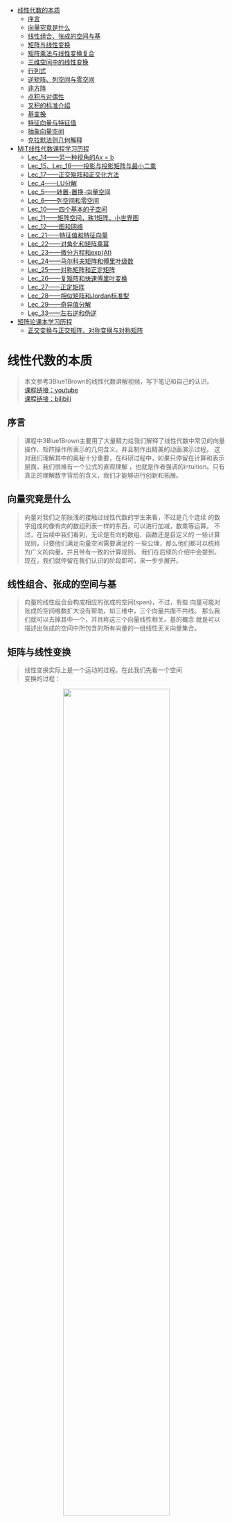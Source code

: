 ﻿<!-- TOC -->

- [线性代数的本质](#线性代数的本质)
    - [序言](#序言)
    - [向量究竟是什么](#向量究竟是什么)
    - [线性组合、张成的空间与基](#线性组合张成的空间与基)
    - [矩阵与线性变换](#矩阵与线性变换)
    - [矩阵乘法与线性变换复合](#矩阵乘法与线性变换复合)
    - [三维空间中的线性变换](#三维空间中的线性变换)
    - [行列式](#行列式)
    - [逆矩阵、列空间与零空间](#逆矩阵列空间与零空间)
    - [非方阵](#非方阵)
    - [点积与对偶性](#点积与对偶性)
    - [叉积的标准介绍](#叉积的标准介绍)
    - [基变换](#基变换)
    - [特征向量与特征值](#特征向量与特征值)
    - [抽象向量空间](#抽象向量空间)
    - [克拉默法则几何解释](#克拉默法则几何解释)
- [MIT线性代数课程学习历程](#mit线性代数课程学习历程)
    - [Lec_14——另一种视角的Ax = b](#lec_14另一种视角的ax--b)
    - [Lec_15、Lec_16——投影与投影矩阵与最小二乘](#lec_15lec_16投影与投影矩阵与最小二乘)
    - [Lec_17——正交矩阵和正交化方法](#lec_17正交矩阵和正交化方法)
    - [Lec_4——LU分解](#lec_4lu分解)
    - [Lec_5——转置-置换-向量空间](#lec_5转置-置换-向量空间)
    - [Lec_6——列空间和零空间](#lec_6列空间和零空间)
    - [Lec_10——四个基本的子空间](#lec_10四个基本的子空间)
    - [Lec_11——矩阵空间，秩1矩阵，小世界图](#lec_11矩阵空间秩1矩阵小世界图)
    - [Lec_12——图和网络](#lec_12图和网络)
    - [Lec_21——特征值和特征向量](#lec_21特征值和特征向量)
    - [Lec_22——对角化和矩阵乘幂](#lec_22对角化和矩阵乘幂)
    - [Lec_23——微分方程和exp(At)](#lec_23微分方程和expat)
    - [Lec_24——马尔科夫矩阵和傅里叶级数](#lec_24马尔科夫矩阵和傅里叶级数)
    - [Lec_25——对称矩阵和正定矩阵](#lec_25对称矩阵和正定矩阵)
    - [Lec_26——复矩阵和快速傅里叶变换](#lec_26复矩阵和快速傅里叶变换)
    - [Lec_27——正定矩阵](#lec_27正定矩阵)
    - [Lec_28——相似矩阵和Jordan标准型](#lec_28相似矩阵和jordan标准型)
    - [Lec_29——奇异值分解](#lec_29奇异值分解)
    - [Lec_33——左右逆和伪逆](#lec_33左右逆和伪逆)
- [矩阵论课本学习历程](#矩阵论课本学习历程)
    - [正交变换与正交矩阵、对称变换与对称矩阵](#正交变换与正交矩阵对称变换与对称矩阵)

<!-- /TOC -->
# 线性代数的本质
>本文参考3Blue1Brown的线性代数讲解视频，写下笔记和自己的认识。<br>
[课程链接：youtube](https://www.youtube.com/watch?v=fNk_zzaMoSs&list=PLZHQObOWTQDPD3MizzM2xVFitgF8hE_ab)<br>
[课程链接：bilibili](https://www.bilibili.com/video/BV1s4411S78P?from=search&seid=12604659975522241651)<br>
## 序言
>课程中3Blue1Brown主要用了大量精力给我们解释了线性代数中常见的向量操作、矩阵操作所表示的几何含义，并且制作出精美的动画演示过程。
这对我们理解其中的奥秘十分重要，在科研过程中，如果只停留在计算和表示层面，我们很难有一个公式的直观理解
，也就是作者强调的intuition。只有真正的理解数字背后的含义，我们才能够进行创新和拓展。
## 向量究竟是什么
>向量对我们之前肤浅的接触过线性代数的学生来看，不过是几个连续
的数字组成的像有向的数组列表一样的东西，可以进行加减，数乘等运算。
不过，在后续中我们看到，无论是有向的数组、函数还是自定义的
一些计算规则，只要他们满足向量空间需要满足的
一些公理，那么他们都可以统称为广义的向量。并且带有一致的计算规则。
我们在后续的介绍中会提到。<br>
现在，我们就停留在我们认识的阶段即可，来一步步展开。
## 线性组合、张成的空间与基
>向量的线性组合会构成相应的张成的空间(span)，不过，有些
向量可能对张成的空间维数扩大没有帮助，如三维中，三个向量共面不共线。
那么我们就可以去掉其中一个，并且称这三个向量线性相关。基的概念
就是可以描述出张成的空间中所包含的所有向量的一组线性无关向量集合。
## 矩阵与线性变换
>线性变换实际上是一个运动的过程。在此我们先看一个空间<br>
变换的过程：<br>
<div align=center><img src="picture/空间变换.gif"  width="70%" height="70%"><br>
<div align=left><br>

>线性变换就是空间变换的一个特例：<br>
<div align=center><img src="picture/线性变换.gif"  width="70%" height="70%"><br>
<div align=left><br>

>而在二维空间中我们需要记录的只是两个基向量的变换过程，其他向量
会随之变换：<br>
<div align=center><img src="picture/二维变换.gif"  width="70%" height="70%"><br>
<div align=left><br>

>变换后的线性组合不变：<br>
<div align=center><img src="picture/线性组合变换.png"  width="70%" height="70%"><br>
<div align=left><br>

>而变换矩阵可以表示我们对空间以及其中的向量具体是如何进行变换的：<br>
<div align=center><img src="picture/变换矩阵.png"  width="70%" height="70%"><br>
<div align=left><br>

>上图中矩阵中绿色的第一列，和红色的第二列分别对应二维向量横纵坐标
的变换方式，经过如图所示的运算，我们可以得到变换的后的向量
这也就是我们常见的矩阵乘法：<br>
<div align=center><img src="picture/矩阵乘法.png"  width="70%" height="70%"><br>
<div align=left><br>

>更加有趣的是，作者用一个动画来分别描述变换矩阵的两列对两个
基向量，以及整个空间的变换过程：<br>
<div align=center><img src="picture/变换矩阵作用.gif"  width="70%" height="70%"><br>
<div align=left><br>

>因此，当我们看到一个矩阵，就可以看成一个对空间的变换！

## 矩阵乘法与线性变换复合
>先进行空间旋转，再进行空间剪切，需要对一个向量进行两次矩阵向量乘
运算，但是我们可以将两个变换矩阵复合到一起变成一个过程：<br>
<div align=center><img src="picture/复合矩阵.png"  width="70%" height="70%"><br><br>
<div align=left><br>
<div align=center><img src="picture/复合变换.gif"  width="70%" height="70%"><br>
<div align=left><br>

>下面我简单说明一下基向量i的去向:<br>
<div align=center><img src="picture/基向量i的去向.png"  width="70%" height="70%"><br>
<div align=left><br>

>如图所示，基向量 i 首先经过M1作用，被拉伸/压缩到[e g]，之后
[e g]又经过M2作用，横纵坐标分别由[a c]和[b d]作用，最后
得到如图所示的向量。基向量 j 类似。<br>
而矩阵乘法交换作用于向量后得到的向量往往和交换前的结果不同，
由空间变化我们就可以得知，这样，我们对矩阵乘法没有交换律就有更深一层的理解了
。而结合律却是适用的，因为在空间中(AB)C和A(BC)对空间的变换
其实是等价的。

## 三维空间中的线性变换
>三维空间与二维其实是类似的，只不过三维中我们用一个3*3的
矩阵来表示这个变换过程：<br>
<div align=center><img src="picture/三维变换.png"  width="70%" height="70%"><br>
<div align=left><br>

>我们分别对 x,y,z 三个方向上的坐标进行如下变换，叠加在一起
便是最终的变换结果。同样的，三维矩阵也有和二维类似的矩阵复合过程。

## 行列式
>变换矩阵行列式的作用其实是来描述一个空间被拉伸/压缩的程度的！
它的数值就是拉伸/压缩的倍数！并且在线性变换中，空间中的每一部分
经过变换后，都有一个同样的变换倍数。
更重要的是，当一个变换矩阵的行列式为 0，那么说明这个空间
被“降维”了，我们以三维为例，当三维空间经过变换被压缩到
一条直线甚至一个点时，变换矩阵的行列式才可能为 0 ！如下图所示:<br>
<div align=center><img src="picture/行列式与降维.gif"  width="70%" height="70%"><br>
<div align=left><br>

>还有一点就是行列式的值若为负值，我们可以认为空间被进行了
“翻转”，本来基向量i在基向量j的右边，经过翻转，变到了左边，
犹如一张翻转了的纸一样，而行列式的绝对值意义不变。如下图所示：<br>
<div align=center><img src="picture/空间翻转.gif"  width="70%" height="70%"><br>
<div align=left><br>

>三维空间中的行列式意义其实也是一样的。而负值变换的过程就是
坐标轴从右手定则变为左手定则的过程。<br>
对于行列式的计算这里有一个二维的示意图。基向量 i 先被拉伸为
[a c] 之后基向量 j 又被拉伸到 [b d]，分别对应途中绿色和红色两个向量，而为了计算黄色部分面积
也就是行列式的值，我们可以由以下几何关系得出：<br>
<div align=center><img src="picture/二阶行列式的计算.png"  width="70%" height="70%"><br>
<div align=left><br>

>同样，我们也可以由几何关系得出以下规则：<br>
<div align=center><img src="picture/行列式规则.png"  width="50%" height="50%"><br>
<div align=left><br>

## 逆矩阵、列空间与零空间
>逆变换矩阵其实就是空间的逆变换过程：<br>
<div align=center><img src="picture/逆变换.gif"  width="70%" height="70%"><br>
<div align=left><br>

>只要我们在第一次变换过程中不会进行“降维”，也就是行列式不为 0，
我们就能找到对应的逆变换、逆矩阵，同时一个输入对应一个输出向量。但是，一旦我们进行了降维，我们就无法
从低维度还原回高维度的情况。<br>
矩阵秩的概念我们都不陌生，但是，它在几何中表示的是，一个变换矩阵
把高维空间进行变换后的维数：<br>
<div align=center><img src="picture/秩.gif"  width="70%" height="70%"><br>
<div align=left><br>

>如果我们对空间进行了降维变换，那么就会有一组向量被挤压成零向量。
如果一个平面被挤压成一维，那么就有一条线上的向量被挤压成零向量；
如果一个三维空间被挤压成二维，那么就有一条线上的向量被挤压成零向量；
如果一个三维空间被挤压成一维，那么就有一个平面上的向量被挤压成零向量：<br>
<div align=center><img src="picture/核.gif"  width="70%" height="70%"><br>
<div align=left><br>

>变换后落到零点的向量集合，被称为“零空间”或“核”(kernel)。也就是方程 Ax = 0 时，我们解出的x，就是经过A变换后得到的空间向量集合——核(kernel)

## 非方阵
>如果一个变换矩阵不是方阵，那么空间的变换又是如何进行的呢？
这里虽然作者没有做动画，但是有了之前的知识也能够理解(作者懒得做了)。<br>
<div align=center><img src="picture/3_2矩阵.png.png"  width="40%" height="40%"><br>
<div align=left><br>

>如这样一个 3 * 2 的矩阵，我们作用到一个 2 * 2 的二维平面空间中，带来的结果就是，
把二维平面扩展到过原点的三维平面了。原理还是基向量 i 被拉伸到绿色列的三维情况，基向量 j 被拉伸到红色列的三维情况。<br>
同样，我们把一个 2 * 3 的矩阵可以作用到一个 3 * 3 的空间中，那么，这也叫“降维”。
同样也有到一维的转换，我们可以用一个 1 * 2 的矩阵降维平面到数轴：<br>
<div align=center><img src="picture/降维1.png"  width="70%" height="70%"><br>
<div align=left><br>

## 点积与对偶性
>点积的顺序无关性，体现出了一定的对偶性(duality)。<br>
作者用一个平面斜向放置的数轴来解释这一现象。我们将二维空间中的点投影到如下图的斜向数轴上，u 为轴上的单位向量，这样的投影变换，将二维
中的向量投影到一维数轴上就是一个降维过程，并且它满足线性变换等距性
的要求，那么就存在一个 1 * 2 的变换矩阵来描述这一过程。根据如图所示的
对偶性(对称性)，u 投影到单位向量 j 上，和 j 投影到 u 上的长度是相等的
，纵坐标方向也一样，那么我们就得到的了变换矩阵的值：<br>
<div align=center><img src="picture/点积.png"  width="70%" height="70%"><br>
<div align=left><br>

>ux 就是对基向量 i 的变换，uy 就是对基向量 j 的变换。我们便找到了点积和矩阵变换之间
的关系：<br>
<div align=center><img src="picture/点积意义.png"  width="70%" height="70%"><br>
<div align=left><br>

>即点积就是一个降维的变换过程，将 [x y] 以左边的变换矩阵，变换到一维，映射到了一个数上

## 叉积的标准介绍
>二维中两个向量叉积的的大小就是两个向量围成的平行四边形面积，这有些
像行列式，因为两个二维向量构成的2*2行列式的结果就是对应的平行四边形面积，方向
遵循右手定则，叉积的结果其实是一个向量。而三维中，两个向量的叉积
计算方法如下，而我们也就死记硬背，但是作者也给出了形象的几何理解
，但是这里与我目前关系不大，因此我不进行细究，有兴趣可以参考以下链接：
[三维叉积几何解释](https://www.bilibili.com/video/BV1ys411472E?p=12)<br>
<div align=center><img src="picture/三维叉积.png"  width="70%" height="70%"><br>
<div align=left><br>

## 基变换
>当使用下图 **b1，b2** 作为基向量时，[-1 2] 表达的是黄色向量的值，但是如果我们要得到
该向量在基向量 **i，j** 下的坐标时，我们需要给 b1，b2 基向量下的坐标
左乘一个变换矩阵，而这个变换矩阵的两列，表达的就是 i 变为 b1，j 变换为
b2 的意思，也就是说，我们为了消除以 b1，b2作为基向量的误解，而进行空间变换
尝试用 i,j 的视角进行解读。这里好像是反的，但是事实确实如此。<br>
<div align=center><img src="picture/基变换.png"  width="70%" height="70%"><br>
<div align=left><br>
<div align=center><img src="picture/基变换似乎是反的.png"  width="70%" height="70%"><br>
<div align=left><br>

>反过来，如果我们知道在 i,j 基向量下的某向量坐标，如何知道在 b1,b2 中
的呢？结果就是——矩阵的逆：<br>
<div align=center><img src="picture/基变换的逆.png"  width="70%" height="70%"><br>
<div align=left><br>

>接下来就是相似矩阵的概念：如果我在 i,j 基下面做一个顺时针90°旋转的变换，那么
我在 b1,b2 中如何对空间做出同样的变换呢？答案就是——相似矩阵。<br>
**相似矩阵就是同一个线性变换在不同基下的形式！**<br>
<div align=center><img src="picture/相似变换.png"  width="70%" height="70%"><br>
<div align=left><br>

>等式左边最右面的矩阵是一个基向量的转换，也就是上一例中把 i,j 转换为 b1,b2 的矩阵，
按照文中的语言，也就是，从我们的视角转换到珍妮弗(她)的视角。
这样，我们再进行第二个**旋转矩阵**的变换，旋转过后，我们进行最左边的
逆矩阵转换，也就是从她的视角再转换为我们的视角。这样基变换逆矩阵、
旋转矩阵、基变换矩阵的乘积得到的结果，也就是在珍妮弗语言下将空间旋转90°
的变换矩阵。<br>
<div align=center><img src="picture/相似变换.gif"  width="70%" height="70%"><br>
<div align=left><br>

## 特征向量与特征值
>**特征向量就是经过空间变换后，空间中仍在原来的直线上的那些向量集合**，
只是进行了一定程度的拉伸/压缩，而**特征值就是拉伸/压缩程度倍数的度量**！<br>
<div align=center><img src="picture/特征向量.gif"  width="60%" height="60%"><br>
<div align=left><br>

>如上图所示的绿色和黄色向量就是特征向量，而红色向量因为偏离了原来的直线
，因此，他不是特征向量。<br>
<div align=center><img src="picture/特征值.png"  width="70%" height="70%"><br>
<div align=left><br>

>如上图所示，黄色线上的向量被拉伸了2倍，绿色线上的被拉伸了3倍，因此他们
对应的特征值分别就是 2 和 3。<br>
<div align=center><img src="picture/三维特征向量.gif"  width="60%" height="60%"><br>
<div align=left><br>

>还有就是三维的情况，如上图所示，当我们找到三维空间上的特征向量，
我们也就发现了三维空间变换过程中的**旋转轴**，特别的，当对应的特征值为 1
时，这个方向上不进行拉伸/压缩。<br>
接下来就是计算上面的技巧：<br>
<div align=center><img src="picture/特征值计算.png"  width="40%" height="40%"><br>
<div align=left><br>

>我们发现这个计算公式其实表达的就是对于一个特征向量 v 经过变换矩阵 A 变换后，
只是放缩了一个λ倍而已。而在计算中，我们常用以下的技巧：<br>
<div align=center><img src="picture/特征值计算步骤.png"  width="40%" height="40%"><br>
<div align=left><br>

>经过移项后，我们另最后一个行列式为 0，为什么呢？因为在倒数第二步，
我们把 A-λI 看成一个空间变换矩阵，也就是向量 v 经过空间变换后为 0
向量，由前面的内容我们知道了，这里其实就是降维的过程！只有 A-λI 矩阵
将原来的空间进行降维，空间中才会出现被压缩为 0 向量的向量。而降维
的矩阵需要满足的条件就是行列式为 0 ，也就是将原始空间压缩为 0 倍(可以回忆二维情况
，将二维空间面积压缩为 0；或者三维情况，将三维体积压缩为平面甚至直线，体积为 0)
<br>但是有些变换是不存在特征向量、特征值的，比如二维旋转变换矩阵 A ，因为
经过旋转后没有一个平面上的向量，在原来的直线上。这时你算 Ax = λx 时会发现，
解出来λ是一个虚数。
<br>还有一个如下图的特殊情况，特征值为2，平面中所有向量都是特征向量，
这时你代入λ，求 (A-λI)x = 0 ，会发现得到 0x = 0 ，所有x都符合要求：<br>
<div align=center><img src="picture/特征向量特殊情况.gif"  width="60%" height="60%"><br>
<div align=left><br>

>这里最后一个知识点就是“特征基”：当**基向量都是特征向量**会发生什么？
<br>我们都知道对角阵在计算高次幂时非常方便，如下图所示：<br>
<div align=center><img src="picture/对角阵计算便利.gif"  width="60%" height="60%"><br>
<div align=left><br>

>非对角阵在计算高次幂时就是一场噩梦！因此，我们有了一个想法，**当空间变换后所存在的基向量足够张成整个空间时，我们就可以用特征向量作为基**！比如，二维情况，
变换后的空间，存在两个线性无关的基向量的情况。按照上一章的变换技巧，
我们以基向量作为特征向量，也就是进行基变换后在进行空间变换：<br>
<div align=center><img src="picture/特征基意义.gif"  width="60%" height="60%"><br>
<div align=left><br>

>如上图所示，这个新的变换必然是对角阵，因为它的基向量只进行了缩放。那此时
，我们要计算非对角阵高次幂，我们只需要进行“相似对角化”，转换为对角矩阵后，
进行高次幂计算，之后再转换回原来的基。<br>
<div align=center><img src="picture/非对角阵高次幂.png"  width="80%" height="80%"><br>
<div align=left><br>

>但并不是所有的变换都适用，前提是：**当空间变换后所存在的基向量足够张成整个空间时才行**。

## 抽象向量空间
>首先强调一点：**行列式和特征向量和所选基向量无关。行列式是空间放缩倍数，特征向量是经过变换
仍然留在原来直线上的向量**。<br>
<div align=center><img src="picture/行列式特征向量不变性.gif"  width="60%" height="60%"><br>
<div align=left><br>

>接下来进入主题，回到第一章的问题，什么是向量？现在我们进行解释，首先是**函数为什么是向量**？
“线性”定义：<br>
<div align=center><img src="picture/线性定义.png"  width="80%" height="80%"><br>
<div align=left><br>

>我们可以看到，多项式函数求导就是线性运算：<br>
<div align=center><img src="picture/函数求导线性.png"  width="50%" height="50%"><br>
<div align=left><br>
<div align=center><img src="picture/函数求导线性2.png"  width="40%" height="40%"><br>
<div align=left><br>

>既然是线性运算(线性变换)，那么求导过程就对应一个矩阵。现在，我们尝试用矩阵来描述求导：<br>
<div align=center><img src="picture/函数矩阵描述.png"  width="70%" height="70%"><br>
<div align=left><br>

>上图是一个函数的矩阵描述，右侧是对应的基向量(基函数)，求导过程如下:<br>
<div align=center><img src="picture/函数求导.png"  width="70%" height="70%"><br>
<div align=left><br>

>最左侧的是多项式求导矩阵，之后作用于一个多项式后，得到的列向量就是求导后的多项式系数向量。
这样我们就把求导和向量运算结合到了一起，实际上线性代数中的概念在函数中都有与之对应的部分：<br>
<div align=center><img src="picture/线性代数与函数.png"  width="60%" height="60%"><br>
<div align=left><br>
<div align=center><img src="picture/向量空间.png"  width="60%" height="60%"><br>
<div align=left><br>
<div align=center><img src="picture/向量空间公理.png"  width="60%" height="60%"><br>
<div align=left><br>

>而围绕向量空间的关键点就是：加法和数乘！满足 **8个公理**，他就能代表任何事物！普适的代价是抽象！8 个公理在矩阵论第一章中就为我们展示了。

## 克拉默法则几何解释
>正交变换概念：<br>
<div align=center><img src="picture/正交变换.gif" width="60%" height="60%"><br>
<div align=left><br>

>在正交矩阵中，满足以下规则：<br>
<div align=center><img src="picture/正交矩阵规则.png" width="90%" height="90%"><br>
<div align=left><br>

>下面介绍克拉默法则：
<div align=center><img src="picture/y面积.png"  width="40%" height="40%"><br>
<div align=left><br>

>如上图所示，这样我们把向量 [x y] 中的 y 值和面积联系了起来(平行四边形面积 = 底乘高)，之后经过下图 A 矩阵进行空间变换，y 的面积也发生了变化，变换后的面积为 det(A)·y ，变换后的 [x y] 向量变为 [4 2] 这是我们已知的<br>
<div align=center><img src="picture/y变化.png"  width="60%" height="60%"><br>
<div align=left><br>

>根据以上的关系，我们可以计算 y ：<br>
<div align=center><img src="picture/计算y.png"  width="60%" height="60%"><br>
<div align=left><br>

>需要说明的只有分子上的 Area 的值计算方法，也就是变换后黄色部分面积，
我们可以由变换后的绿色向量和变换后的[x y]粉色向量构成的矩阵的
行列式得到黄色部分面积。而粉色向量变换后就是[4 2]，绿色向量变换后就是[2 0] !
这里用到了之前的一些知识。按照这种方法，我们也可以得到 x 的计算方法。也可以拓展到高维。
不过克拉默法则并不是解方程组的最好方法，高斯消元法应用往往更多，但这里提供了一个很好的几何解释。<br>

>现在，所有的内容已经解释完毕。最后Shout out to 3Blue1Brown！

# MIT线性代数课程学习历程
>在下面的部分我将记录一些关于 MIT 线性代数课程学习过程中的内容。这里并不是涵盖了所有的知识点，只是在听课或者学习中觉得重要的知识点。并且文中很多情况并不呈现详尽的代数证明，只是为了让大多只有本科线性代数基础的同学更好的理解矩阵论课本的内容。若有错误，请帮忙指出。<br>
以下内容来自于Strang教授MIT的线性代数课程<br>
[(课程链接YouTube)](https://www.youtube.com/watch?v=YeznlKTrpmU&list=PL6839449936471E0C&index=1)<br>
[(课程链接bilibili)](https://www.bilibili.com/video/BV1zx411g7gq?p=1)

## Lec_14——另一种视角的Ax = b
>我发现教授对 Ax = b 这个等式的特别的解释：这个方程要有解的前提是**向量 b 要落在矩阵 A 的列空间中**，当我们把A写成[c1 c2 ... cn] (c代表列向量column) ，x写成[x1 x2 ... xn]T，答案就显而易见了，Ax = c1x1 + c2x2 + ... + cnxn = b，也就是向量 b 是 A 列向量的线性组合，也就是 b 需要落在矩阵 A 的列空间中。

## Lec_15、Lec_16——投影与投影矩阵与最小二乘
>我想先说一下关于向量投影的操作(如下图所示)，b 向量投影到 a 向量上。p 是**投影向量(projection)**，是 a 向量的 x 倍。e 向量我们称之为**误差向量(error)**，是 b 向量垂直于 a 向量的分量，我们可以由 b - p 得到。根据图中的向量关系，我们可以得到一组等式，aT(b-xa) = 0 而化简后我们可以求出 x 的表达，同时投影向量 p 也可以得到：<br>
<div align=center><img src="picture/投影.png"  width="40%" height="40%"><br>
<div align=left>
<br>

>当我们上升到**矩阵层面**可以得到(如下图所示)，我们把 a·aT / aT·a 看作投影矩阵 P ，当一切向量 b 经过 P 的作用后都会落到 a 向量所在的直线上，并且投影 p 大小就是 |P·b|：<br>
<div align=center><img src="picture/投影矩阵.png"  width="40%" height="40%"><br>
<div align=left>
<br>

>好的，现在让我们研究一下投影矩阵 P 秩的特点：矩阵 P 的分母 aT·a是一个数，分子 a·aT 是一个矩阵，而我们知道 A = B·C，则 r(A) <= min( r(B)，r(C) )，因此**投影矩阵秩为 1**。然后我们还可以看出**投影矩阵 P 是对称矩阵，且 P^2 = P**。现在，总结一下，有三个公式我们需要记住：**投影向量 p 的计算公式，投影矩阵 P 的计算公式，投影倍数 x 的计算公式。**

>现实中，Ax = b 往往会遇到无解的情况，那么此时，我们就需要对 b 做一个投影，让他投影到一个“最好”的平面上，记投影后的向量为 p，而此时，我们只需要解 Ax = p ，就能得到一个最优解的情况。而投影的 p 需要落在矩阵 A 的列空间中，这样就保证了有解。

>这其实就是投影问题的高维情况，为了可视化便于理解，教授在课上用三维的情况进行了图示(如下图所示)，我们面对 Ax = b，b不在 A 的列空间(图示平面内)，我们要进行一个投影，投影得到 p，进而转化为 A·x-hat = p 的可解问题上，也就是说此时“最好”的平面就是 A 矩阵的列空间张成的平面：<br>
<div align=center><img src="picture/高维投影问题.png"  width="60%" height="60%"><br>
<div align=left>

>为了找到投影 p ，我们从误差向量 e 着手，当 e 垂直于 A 列空间平面时，p 就得到了。也就是我们要关注的就是下图中的 **key**(perpendicular "垂直")。而 e 不仅垂直于投影向量 p，还垂直于平面上所有向量，我们假设 a1，a2 是平面的基，那么可以得到下面方程组：<br>
<div align=center><img src="picture/投影方程.png"  width="60%" height="60%"><br>
<div align=left><br>

>我们把方程组写成矩阵形式(如下图所示)，我们惊讶的发现，这个形式和课堂开始时第一个图那个平面的例子是一样的，只不过从向量 a 变成了矩阵 A，也就是由低维转向了高维：<br>
<div align=center><img src="picture/投影矩阵形式.png"  width="40%" height="40%"><br>
<div align=left>
<br>

>下面我们来解这个方程(如下图所示)，误差向量 e = b - A·x-hat 在 AT 的零空间中，根据四个基本子空间关系图(我们之后会介绍到) e 就垂直于 A 的列空间(这句话现在不理解我们可以之后回过头再来看)。下面就是展开括号的机械化操作，然后可以解出 x-hat（大前提是：**AT·A 这个矩阵是可逆的当且仅当A的列向量线性无关，r(AT·A)=r(A)**）：<br>
<div align=center><img src="picture/解投影方程.png"  width="40%" height="40%"><br>
<div align=left>
<br>

>结果如下，上面提到过的投影三个重要公式跃然纸上(ID那个是之前提到的低维结果)。特别的，当A为一个可逆方阵，那么此时 Ax = b 有解，我们得到投影矩阵 P 其实是一个单位矩阵 I，此时的意思就是，把一个n维的空间，投影到一个n维的空间，对应的投影矩阵 P 就是单位矩阵。否则，我们不能把 P = A·(AT·A)^-1·A 中间的括号打开：<br>
<div align=center><img src="picture/投影三公式结果.png"  width="40%" height="40%"><br>
<div align=left>
<br>

>并且很容易验证的是投影矩阵 P 的规则：**投影矩阵 P 是对称矩阵，且 P^2 = P**。

>下面就到了应用层面：教授讲了一个例子就是**最小二乘估计拟合直线**，当我有很多点，但是未知的拟合直线只有两个未知数 y = ax+b 时，我们会得到一个方程组 Ax = b，此时 A 矩阵(m * n矩阵, m > n)是一个矩形，且方程组无解，如下图所示情况：<br>
<div align=center><img src="picture/最小二乘图示.png"  width="80%" height="80%"><br>
<div align=left>
<br>

>此时，我们就要运用问题转化，从 A·x = b 到 A·x-hat = p。神奇的是，**通过之前的推导，我们只需要给方程两边同时乘以 A 的转置得到 AT·A·x-hat = AT·b ，我们知道此方程一定是有解的**。而解就是上面的上面的图：投影三个重要公式结果图。

>投影矩阵 P 的几何含义到底是什么呢? 答案是：我们可以将P作用到一个向量b上，使得 b 投影到 A 的列空间中得到一个投影向量 p。
最后再强调一遍大前提是：**AT·A 这个矩阵是可逆的当且仅当A的列向量线性无关**，这时，最小二乘法才会成立。

## Lec_17——正交矩阵和正交化方法
>正交矩阵即 QT·Q = I ，即Q的列向量互相都是正交的，并且列向量都是单位化的(长度为1)。正交矩阵也都是对称矩阵。当正交矩阵为方阵时，正交矩阵是可逆的：QT = Q^-1。在应用中，我们得到正交矩阵的意义是很重大的，比如，在上一节我们提到的标准方程：AT·A·x-hat = AT·b，当A为正交矩阵时，方程就变为： x-hat = AT·b <br>
之后教授又讲了施密特正交化方法的内容，施密特正交化其实就是已知一组基向量，将其转化为单位正交的基向量的过程，不过我们需要理解的是，这个正交化过程，就是依次选取每一个基向量，减去上一节我们得到的投影向量分量，而那个误差向量e，才是我们需要的，因为那个误差向量e是垂直于已知基向量的：<br>
<div align=center><img src="picture/施密特正交化.png"><br>
<div align=left><br>

>投影的原理之前讲过，如下图所示：<br>
<div align=center><img src="picture/投影.png"  width="40%" height="40%"><br>
<div align=left>
<br>

>而这个正交化过程的步骤我们在课本上已经练习了多次了。但是，搞线性代数的人并不会去列举以上的公式步骤，他们会进一步将两组基向量写成矩阵形式，比如，以原来未单位化、且未正交的基向量作为列向量构成矩阵 A，之后又以单位化、正交化的基向量作为列向量构成正交矩阵 Q，而这两个矩阵之间的关系我们可以由一个矩阵 R 来沟通起来，即 A = Q·R ，而 R 是一个上三角矩阵(这部分教授没有明确讲清楚，需要之后自己探究)。

## Lec_4——LU分解
>对于一个各阶顺序主子式都不等于 0 的方阵 A ，我们都可以分解成 A = L·U，的形式，其中L是下三角矩阵，而U是上三角矩阵。我们都知道左乘初等矩阵相当于行变换，对于任意一个矩阵，我们不断进行高斯消元行变换，只要对角线上主元都不为 0 ，便可以化为上三角矩阵，得到：E1·E2·...·EN·A = U 的形式，因为初等矩阵都是非奇异的，因此，我们可以等式两边左乘各个初等矩阵 Ei 的逆化为 A = L·U 。这里 Ei 都是下三角矩阵，因此 Ei 的逆也是下三角矩阵，下三角矩阵的乘积依然是一个下三角矩阵，也就是公式中的 L。换句话说，我们更愿意研究初等矩阵逆的乘积，而不是初等矩阵的乘积，这就是我们进行LU分解的目的。

## Lec_5——转置-置换-向量空间
>在上一节我们可以看到一个矩阵可以被分解成 L·U 的形式，但是有一个问题，就是当对角线上的主元为 0 时我们就不能继续化简了，那么此时我们就需要置换两行，此时我们只需要给需要置换的矩阵左乘置换矩阵即可。置换矩阵 P 有以下特点：<br>
<div align=center><img src="picture/置换矩阵.png"  width="60%" height="60%"><br>
<div align=left><br>

>关于向量空间的子空间教授强调的一点就是：过原点。比如三维空间的子空间可以是过原点的一个面，或是三维空间本身，或是原点。因为子空间必须满足对加法和数乘的封闭性，因此它一定是包含原点的。十维空间的五个线性无关的向量组成的子空间，同样也是过原点的。最后教授说了关于矩阵列空间的含义，这在之前我也解释过，就不再赘述了。

## Lec_6——列空间和零空间
>因为这部分内容之前笔记中也提到过，所以不再赘述。我想补充的只有教授在这节课最后提到的 Ax = b，这个方程的解空间其实是一个点/平面/直线/更高维的空间，但是，它的解空间不能被称之为 Rn 的子空间，因为它一定不过原点。它是一个不过原点的空间。也很轻易的可以证明它不满足加法和数乘的封闭性。

## Lec_10——四个基本的子空间
>以 m*n 的矩阵 A 来看，四个基本的子空间分别是：A的列空间，A列空间的零空间，A行空间，A行空间的零空间(左零空间)。我们通常说的零空间指的是列空间对应的零空间。<br>
假设 A 的秩为 r ，我们可以看到 A 的列空间的维数是 r ，A 的列空间的零空间的维数是 n - r ，A的行空间的秩为 r ，A 的行空间的零空间的维数是 m - r。<br><div align=center><img src="picture/四个基本子空间.jpg"  width="60%" height="60%"><br>
<div align=left><br>

>并且教授给我们讲了关于高斯-约旦消元法的原理。 高斯-约旦消元法：我们将一个矩阵 A 和单位矩阵 I 进行组合，得到一个复合矩阵：[A I]，进行行变换后可化成：[R E] (当A为方阵时可化成[I A^-1] , R表示行最简型)。我们都知道这个方法，可是为什么可以得到 A^-1，或者更普遍的来说，得到E，其实这个 E 记录下了你之前对 A 进行的行变换的每一步，当我们进行了一系列行变换后 A 变成了 I，变换过程保存在 E 中，因此，我们只需要给 A 左乘 E 就能得到单位矩阵 I , 若 A 不是方阵，给 A 左乘 E 就能得到 R。所以有： E·A = R。<br>

>教授解释的另一个问题就是我们如何得到这四个基本子空间的基？首先，关于 A 行向量的基，我们可以对 A 进行行变换，化为行最简型 R ，因为行变换不破坏行空间，因此得到的 R 中的非零行，就是行空间的基。行空间对应的零空间的基，我们可以从上一段我们得到的 E 中获得，如果零空间的秩为 1 ，那么就取倒数第一行就是零空间的基(这里没太懂)，其实不嫌麻烦的话，我们可以解 ATx = 0 的解空间就是行空间对应的零空间，因为我们在研究方程组时都关注的是列向量，因此这里需要转置一下。关于列空间和与之对应的零空间研究方法也就是一个转置关系，在此不再赘述。

## Lec_11——矩阵空间，秩1矩阵，小世界图
>这里，第一个提出的问题是什么是矩阵空间？矩阵空间其实就是一种向量空间，只要它满足向量空间八个公理即可。而我们不禁要问，矩阵空间的维数是多少？于是教授给了我们几个特殊的矩阵空间作为代表，帮助我们理解。首先，3*3 对称矩阵，对称矩阵的维数我们定为 6，因为只要有对角元素和对角上面/下面的元素，我们就能得到整个矩阵的样子，而很明显对称矩阵对加法和数乘封闭。第二，3 * 3 上三角矩阵，它的维数也是 6，理由和上面类似。上三角矩阵 ∩ 对称矩阵 = 对角矩阵(分别属于那两类)，而对角矩阵维数为 3。<br>

>而我们不去研究他们二者的并，因为他们二者的并并不是一个向量空间，我们转过头来更愿意研究他们的“和”。也就是说，上三角矩阵 + 对称矩阵 = 全体矩阵(这一点我们可以进行验证)。其中，和的意义就是取一个上三角矩阵，去一个对称矩阵，将二者相加。其实这有点不太好理解，我更愿意去把它类比成在三维空间中两个方向不同的平面，我们研究两个平面的并其实没有多大意义，而两个平面的和其实就是整个三维空间。<br>
并且，重要的是，这里存在一个维数的关系，U 代表上三角矩阵，S 代表对称矩阵，即 dim(U) + dim(S) = dim(U + S) + dim(U ∩ S) (6 + 6 =9 + 3)<br>

>之后教授穿插了一个关于向量空间的例子，我之前也提到过，就是关于微分：<br>
<div align=center><img src="picture/微分向量空间.png"  width="80%" height="80%"><br>
<div align=left><br>

>如图所示的微分方程的解是两个解的线性组合，我们当然可以把这两个解当作基，并且认为微分方程的解空间(向量空间)的维数为2。<br>
下面一个知识点，秩1矩阵一定可以分解为一个列向量与一个行向量的乘积(线性代数考研题里面见过)。<br>
最后又提到关于用矩阵来表示图的概念，这是下节课的重点(克林顿和莱文斯基的例子哈哈哈)。

## Lec_12——图和网络
>本节课中，教授用一个矩阵表示一个电流流向图，图中四个节点、五条边，节点表示电阻/电源之类的器件，有向边表示电流，一条边的起点表示电流流出，出口表示电流流入另一个节点，之后我们把该矩阵表示为 A ,将 A 转置，我们得到一个 4 * 5 的矩阵，我们构造一个方程：ATy = 0 ，y 是一个五维向量，每一个分量表示了每条边上的电流方向和大小，因为需要一个平衡：电流流入等于流出，因此，等式右边为 0 ，转置矩阵一共四行，每一行代表一个节点的平衡情况。因此，只要解出这个方程，即 AT 的零空间，就能知道这个图中电流要达到平衡，电流的关系应该是怎样的。<br>
<div align=center><img src="picture/基尔霍夫电流定律.png" ><br>
<div align=left><br>

>并且需要补充的是，如果电路图中某几条边会构成回路，那么在矩阵中，这几条边一定是线性相关的！magic！而无回路的图我们称之为——树！<br>
最后教授又神奇的证明了欧拉公式，上面提到了，矩阵中线性相关的边是回路，那么我们可以推导出：图中的回路个数 = 矩阵的零空间维数 = 矩阵自由向量个数 = m - r (若 A 为 m * n 矩阵，AT 则为 n * m，零空间维数自然是 m - r )！而等式右边的 m 代表边的个数，秩 r 是节点数 - 1(这里不太理解)，见下面等式。<br>
<div align=center><img src="picture/欧拉公式.png"  width="80%" height="80%"><br>
<div align=left><br>

>也就是任意一个图中的回路、边、节点数有以上的关系，这就是欧拉公式。<br>
最后教授又把前面的全部串起来了，得到了一个应用数学里的平衡方程，但是我还是才疏学浅没有理解，不得不说这课程level真的高！Inspiring courses！

## Lec_21——特征值和特征向量
>这节课之前很多内容和理解方式我也涉及过，就不再赘述。<br>
我们在这里记几个概念：对于一个矩阵 A ，它的迹trace = 对角线元素之和 = 各特征值之和。<br>
对于一个矩阵 A ，它的特征值之积 = A 对应的行列式值<br>
对于有的矩阵，它存在重复的特征值，如 n 次，而如果这个特征值不对应 n 个线性无关的特征向量，就说 A 是退化矩阵。<br>
对于上三角/对角阵，根据前面的性质，对角线元素就是他们的特征值。

## Lec_22——对角化和矩阵乘幂
>教授在这里讲了关于方阵对角化的条件：**n 阶方阵可对角化的条件为有 n 个线性无关的特征向量**。我们根据如下图所示进行解释：<br>
<div align=center><img src="picture/对角化条件.png" ><br>
<div align=left><br>

>矩阵 S 是特征向量组成的矩阵，即列向量 x1,x2..xn 都是特征向量，A·S 按如图所示推导，最后由把 λ 以对角阵 Λ 的形式提出来，此时若 S 非奇异就可以移到等式左边：S^-1·A·S = Λ 。而 S 非奇异的条件就是列向量线性无关。那么，我们也可以把公式写成：A = S·Λ·S^-1，这又是 A 的一种分解方法。现在我们已经接触到三种矩阵分解方法：LU 分解，施密特正交化方法中的 QR 分解，和现在这种。**对角化对矩阵乘幂是很有帮助的**。<br>

>最后教授举了一个斐波那契数列求具体值的方法，就是根据已知条件构建一个初始向量 x = [0 1]，然后根据迭代公式，得到一个矩阵 A ，表示变化过程，最后我们只需要求 A 的特征值和特征向量，特征值表示数列是增大还是减小，以及变化的幅度，收敛还是发散，知道特征向量我们就可以对角化，然后再算数列第 100 项，或者更高项就很容易了。<br>

## Lec_23——微分方程和exp(At)
>首先第一个问题是解微分方程，不过有一点不同的是，在之前我们学高等数学时，微分方程只涉及了一个方程情况(我不知道这叫什么，请容许我暂时这样说)，而现在的方程的解是一个矩阵形式 du/dt = Au：<br>
<div align=center><img src="picture/微分方程.png" width="60%" height="60%"><br>
<div align=left><br>

>矩阵 A 就是描述右侧系数的，而解这个方程的方法的核心思想就是矩阵 A 的特征值和特征向量，解的形式如下图所示：<br>
<div align=center><img src="picture/微分方程解的形式.png" ><br>
<div align=left><br>

>λ1，λ2 就是特征值，x1，x2 就是二者对应的特征向量。这个解的形式就很像我们上节课提到的斐波那契数列差分方程解的形式(列在的约等号的右边)。根据这个微分方程解的形式我们可以看出，当 λ 为 0 时，我们在最终结果中会得到一个“稳态”，也就是不随时间变化的状态，而 λ > 0 的是发散的部分，随时间推移越来越大，而 λ < 0 的是“收敛”的，随时间推移越来越小趋于 0 。最后根据初始条件，我们可以得到常数 C1,C2。最终的解：<br>
<div align=center><img src="picture/微分方程解.png" ><br>
<div align=left><br>

>之后教授又讲了这个微分方程的解 u(t) 其实可以表示为矩阵指数的形式，如下图所示：<br>
<div align=center><img src="picture/矩阵指数.png" ><br>
<div align=left><br>

>为什么可以把以 At 为指数的转换为以 Λt 为指数的表示呢？我们可以用泰勒展开式来理解，泰勒展开在此种情况下仍然适用：<br>
<div align=center><img src="picture/exp(At).png" ><br>
<div align=left><br>

>最后如何理解以 Λt 为指数的形式呢，我们给出如下定义：<br>
<div align=center><img src="picture/对角阵指数.png" width="40%" height="40%"><br>
<div align=left><br>

>我们也可以把之前见到的单个二阶方程的微分方程表达成矩阵形式进行求解：<br>
<div align=center><img src="picture/单个微分方程.png" width="60%" height="60%"><br>
<div align=left><br>

>第一行 -b * y' - k * y = y''实际是原方程，而第二行 y' = y'是一个补充方程。根据这种思路，我们求单个五阶微分方程就可以构造四个补充方程来化为矩阵方式求解。

## Lec_24——马尔科夫矩阵和傅里叶级数
>马尔科夫矩阵就是每一个列向量，各分量加起来是 1，且各分量都大于等于 0 的矩阵。它的特点是：一定存在一个 λ = 1 的特征值，其他特征值 |λ| < 1。至于其证明过程也不是很难，在这里不再赘述。
<br>之后教授用一个人口迁移的例子，解释了马尔科夫矩阵的应用。我们先来回忆一下之前Lec_22中提到的斐波那契数列求解过程，斐波那契数列的特点就是不断进行迭代，我们假设加州人口和麻省人口是以每年一个固定比例进行互相迁移的，加州每年90%的人口留在本地，10%的人口去了麻省，而麻省每年20%的人留在本地，80%的人去了加州，我们可以得到如下马尔科夫矩阵：<br>
<div align=center><img src="picture/人口迁移.png" width="60%" height="60%"><br>
<div align=left><br>

>而问题就是我们要知道100年后这里的人口分布情况，可以假设开始人口为[0 1000]，即加州没人，麻省1000人。而这种差分方程的解的形式我们也知道：<br>
<div align=center><img src="picture/差分通解.png" width="80%" height="80%"><br>
<div align=left><br>

>而这个 2 * 2 的矩阵的特征值有两个，一个是 1 ，一个小于 1 ，当代入 uk 中后，其中一个必定随着 k (年份)的增大而逐渐趋于 0，而 λ = 1 的项却不会，因此我们把它称之为“稳态”，这是解决问题的关键，同样也是我们研究马尔科夫矩阵的原因。之后的步骤就是求解马尔科夫矩阵的特征值，特征向量之后初始值带入求解 c1,c2 即可。 <br>
关于傅里叶级数：法国数学家傅里叶发现，任何周期函数都可以用正弦函数和余弦函数构成的无穷级数来表示（选择正弦函数与余弦函数作为基函数是因为它们是正交的）：<br>
<div align=center><img src="picture/傅里叶级数.png" width="80%" height="80%"><br>
<div align=left><br>

>而问题的关键在于我们要得到等式的系数，而特别的，傅里叶级数的基：1，cos x，sin x，cos 2x，sin 2x，...都是两两“正交”的，在向量中正交表示内积为 0 ，而在函数中正交表示两函数相乘在周期内积分为 0 ，这样，我们只需要给等式两边依次乘每一个基，然后在周期内记分，就能得到每个系数 an，因为除了基的那一项，其他的积分下来都是 0 。如下图求 a1 的过程：<br>
<div align=center><img src="picture/傅里叶系数.png" width="40%" height="40%"><br>
<div align=left><br>

## Lec_25——对称矩阵和正定矩阵
>**对称矩阵两大特点：特征值都是实数(并不是所有实矩阵特征值都是实数，如旋转矩阵)；特征向量相互垂直(正交)**。<br>
一个非奇异矩阵可以写成 A = S·Λ·S^-1 的形式，而对于非奇异的且对称的矩阵，因为它的特征向量是相互垂直(正交)的，那么我们可以找到一组单位化的正交特征向量，而我们前提是这个矩阵是非奇异的(满秩)，那么这一组单位化的正交特征向量就可以作为一组标准正交基。而标准正交的基组成的正交矩阵的特点就是：Q·QT = I 即 QT = Q^-1，因此我们可以把 A = S·Λ·S^-1 写成 A = Q·Λ·Q^-1，进而写成 A = Q·Λ·QT。**其实实对称一定可以正交相似于对角阵，而这个证明较为复杂，之后看书来理解。**
<br>以上的推导值得我们反复推敲，而现实中大多数情况， A 都会是一个非奇异的，因此研究非奇异对称矩阵的特点很有必要。最后一个分解对称矩阵的等式在数学中就叫做——谱定理(spectral theorem)。<br>
至于特征值是实数的证明比较繁琐，我在这里不想说什么。<br>
对于非奇异对称矩阵的分解，我们还可以进一步展开：<br>
<div align=center><img src="picture/对称矩阵分解.png" width="80%" height="80%"><br>
<div align=left><br>

>即分解成多个正交特征向量乘积组成的矩阵线性组和相加的形式，注意 qn·qnT 是矩阵，qnT·qn 是数。而qn·qnT 其实是一个投影矩阵，因为它是对称的，并且 qn·qnT·qn·qnT = qn·qnT ，并且当 qn 是标准正交时，qnT·qn = 1，因此我们可以不要分母 aT·a 的形式。以防我们忘记，这里再回顾一下投影 p 的形式，如下图所示：<br>
<div align=center><img src="picture/投影.png"  width="40%" height="40%"><br>
<div align=left>
<br>

>对称矩阵还有一个特点就是，主元(高斯消去法化为行阶梯型后对角线上的元素)的正负个数，等于特征值的正负个数。主元的乘积就是特征值的乘积。(这里不太明白，之后探究一下)

>下面来说说正定矩阵，正定矩阵的特点：特征值都为正，主元都为正的对称矩阵。这是微分方程中很喜欢的矩阵，因为微分方程中出现负特征值，那么相关项就会逐渐变小到 0。并且，当我们依次检查一个方阵的主子行列式，若都为正，那么就是一个正定矩阵。

## Lec_26——复矩阵和快速傅里叶变换
>介绍复矩阵前我们先说一些复向量的特点，原来我们求一个向量的模，我们会用 xT·x，但是对于复向量我们还得取前面一个向量的共轭，我们把一个复向量转置求共轭的操作叫Hermitian(算符：H)：<br>
<div align=center><img src="picture/Hermitian.png"  width="90%" height="90%"><br>
<div align=left>

>同样我们求两向量内积也是对第一个向量进行Hermitian操作：<br>
<div align=center><img src="picture/复向量内积.png"  width="60%" height="60%"><br>
<div align=left>

>对于复对称矩阵，定义也不是原来的 AT = T 了，而是 A^H = A ：<br>
<div align=center><img src="picture/复对称矩阵.png"  width="60%" height="60%"><br>
<div align=left>

>而关于正交的概念也做了相应的变化，之前正交矩阵概念 QT·Q = I，对于复矩阵 Q^H·Q = I，而我们不再称 Q 是正交矩阵，而是说 Q 是——酉矩阵。<br>

>之后就是关于傅里叶矩阵的介绍，傅里叶矩阵 Fn 的形式如下(请原谅我以一张清晰度很差的图给大家做演示)：<br>
<div align=center><img src="picture/傅里叶矩阵.png"  width="100%" height="100%"><br>
<div align=left>

>根据W的形式，我们判断出来，傅里叶矩阵上的每一个元素，都在复平面的一个单位圆上，如下图所示 n = 6 的情况：<br>
<div align=center><img src="picture/W形式.png"  width="50%" height="50%"><br>
<div align=left>

>因此我们可以得知，一旦阶数 n 确定，傅里叶矩阵的样子就呈现在我们面前，如下图是一个四阶的傅里叶矩阵：<br>
<div align=center><img src="picture/四阶傅里叶矩阵.png"  width="50%" height="50%"><br>
<div align=left>
<br>

>而我们通过观察发现傅里叶矩阵列向量两两正交(别忘了这里用内积是Hermitian操作，而不是简单点乘)，而各列向量的模又都是 2，因此我们给该矩阵乘 1/2 ，使之成为一个单位正交矩阵。所以 F^H · F = I -> F^H = F^-1

>最后教授讲了一个递归分解高阶傅里叶矩阵的方法，我没有太听懂，但是这个分解会让傅里叶矩阵作用于一个向量的计算量从 n^2 降低到 1/2·log2n (2为底数)(这里以 n = 10 为例计算相应开销降低了约200倍)：<br>
<div align=center><img src="picture/傅里叶分解开销.png"  width="60%" height="60%"><br>
<div align=left>
<br>

## Lec_27——正定矩阵
>上一节我们讲了正定矩阵的两个特点，和一个判定方法，但是往往**判定正定矩阵还有一个最关键的方法：xT·A·x > 0**。当我们把这个式子展开(假设 A 是 2 6 6 18 的 2 * 2正定矩阵)：<br>
<div align=center><img src="picture/正定矩阵特点.png"  width="80%" height="80%"><br>
<div align=left>
<br>

>我们得到了一个二次式，而这个二次式就是我们研究的对象。我们可以由正定矩阵 A 得到该二次式的系数特点，如图所示的 a,2b,c，进一步为了得知该二次式的正负，我们可以进行配方(这里 A 为 2 6 6 20)：<br>
<div align=center><img src="picture/正定配方.png"  width="40%" height="40%"><br>
<div align=left>
<br>

>我们发现若是正定矩阵会配方成两个正的平方和形式。若 A 为 2 6 6 18，则是半正定(奇异，存在特征值 0 ，可看作临界状态)，即没有第二项的平方项(+2y^2)。而若 A 为 2 6 6 7，则第二个平方项会是减号，则不能保证 xT·A·x 恒为正，当然它对应的各阶主子式行列式也不全为零，特征值也不全为正，当然也就不是正定矩阵。而两项配方项的系数，就是对应正定矩阵的主元。而这个二元二次展开式也可以画出对应的图像，如图所示，正定矩阵就是一个朝上的碗状面，若不是正定的话就是一个鞍型曲面。<br>
而当我们拓展到三维正定矩阵，展开式就是一个三元二次展开式，为了得到相应图像，我们可以在第四维进行切割，当第四维的切割面大于 0 ，我们会得到一个椭球面。这个椭球面的三个轴的方向由三维正定矩阵的特征向量决定，三个轴的长度由特征值大小决定。A = Q·Λ·QT，在这里之前叫谱定理，现在也可以叫“主轴定理”。下图是一个三维正定的分解，第四维用 1 来切割。<br>
<div align=center><img src="picture/三维正定.png"  width="80%" height="80%"><br>
<div align=left>
<br>

## Lec_28——相似矩阵和Jordan标准型
>在课堂的开始，教授用一个矩阵 AT·A 来引出，这个矩阵在之前我们知道它是一个方阵，无论 A 是不是一个方阵，还有它一定是对称的，那么它是不是正定的呢？我们可以用上节课的判定方法，构造 xT·AT·A·x = (A·x)T·(A·x) = |A·x| >= 0，如果我们不要等于零的情况，即 Ax = 0 无非零解，即 A 的零空间只有零向量，只需要矩阵 A 满足列满秩即可。<br>
<div align=center><img src="picture/AT·A.png"  width="80%" height="80%"><br>
<div align=left>
<br>

>关于相似矩阵，我要说的并不多，相似矩阵具有相同的特征值，推导过程如下，这里 A 相似于 B ，M 为相似矩阵，我们可以看到 A B 有相同的特征值 λ ，只不过 B 的特征向量为 M^-1·x ：<br>
<div align=center><img src="picture/相似矩阵特征值.png"  width="80%" height="80%"><br>
<div align=left>
<br>

>需要强调的是相似对角化的问题，我们之前提到一个 n 阶方阵要相似于一个对角阵，需要有 n 个线性无关的特征向量，如果一个 n 阶方阵有 n 个不同的特征值，那么就显然满足对角化条件。但是，当有重复的特征值时，问题就出现了，如果一个 2 重的特征值，没有两个线性无关的特征向量时，那么就不能对角化。我们把这种存在多重特征值的情况单独领出来讨论：<br>
<div align=center><img src="picture/Jordan标准型.png"  width="70%" height="70%"><br>
<div align=left>
<br>

>按照上图，我们把相同多重特征值的矩阵分为两大类，第一类是对角矩阵，他不能转化为和它有相同特征值的其他类矩阵，因为如图所示，M^-1·Λ·M = Λ。第二类是非对角矩阵，如图所示的 4 1 0 1 矩阵，就是第二类中最具代表性的，因为它的形式最接近于对角阵，我们把这个形式叫做——Jordan标准型。其实当矩阵可对角化，并且有 n 个不同特征值时，也能化为Jordan标准型，因为Jordan标准型把对角阵也包括进来了。<br>
而一个Jordan块里面只包含一个特征向量(当我们计算特征向量时，会有自由变元， 而一个Jordan块里只有一个自由变元存在，如下图所示)，因此Jordan块的个数等于特征向量个数。<br>
<div align=center><img src="picture/Jordan块.png"  width="70%" height="70%"><br>
<div align=left>
<br>

>左边的和右边的矩阵都有四个相等的特征值 0 ，但是我们分别按上图中所示进行Jordan块的划分，因为，在左图中，x2 = 0，x3 = 0，x1 和 x4 是自由变元；在右图中 x2 = 0，x4 = 0，x1 和 x3 是自由变元。Jordan认为所有方阵都相似于一个Jordan标准型，而具有同样 Jordan标准型的矩阵之间是相似的，可互相转化的，可分为一类。至于怎么求Jordan标准型，教授并没有在课上强调。

## Lec_29——奇异值分解
>我们之前见到过对正定矩阵 A 的奇异值分解：A = Q·Λ·QT，而对于一般有足够多的线性无关特征向量的矩阵(可对角化)我们只能进行 A = S·Λ·S^-1 分解，而正定矩阵的 S 是正交的，因此可以写成 Q ，并且是标准化的，因此 Q·QT = I。而我们就很喜欢类似正定矩阵的分解形式，引出奇异值分解的定义：<br>
<div align=center><img src="picture/奇异值分解定义.png"  width="70%" height="70%"><br>
<div align=left>
<br>

>如上图所示，U 和 V 都是正交矩阵，Σ 是对角阵，奇异值分解(Singular Value Decomposition 也就是 SVD)，而此时对 A 没有要求，可以是任何矩阵。相比于正定矩阵的奇异值分解只需要一个正交矩阵 Q ，更加 general 的形式是两个不同的正交矩阵 U 和 V。<br>而奇异值分解到底有什么用？教授用一个空间变换基向量的例子来引出，我们已知一个 m * n 矩阵行向量的一组标准正交基 V (一定可以得到，施密特正交化)，需要变换到列空间的一组同样标准正交的基我们应该怎么做？首先，理论上存在一个 A ，当作用到行向量的标准正交基上时，会转化为列空间的另一组正交基 U (此时不一定标准)，为了达到标准，我们需要乘以一个，伸缩因子 σ ，因此得到下面的式子 σ1·u1 = A·v1 ：<br>
<div align=center><img src="picture/奇异值理解.png"  width="70%" height="70%"><br>
<div align=left>
<br>

>而我们将上面的基变换写成矩阵形式( r 是行/列空间的秩)：<br>
<div align=center><img src="picture/奇异值分解矩阵形式.png"  width="50%" height="50%"><br>
<div align=left>
<br>

>同时考虑矩阵零空间也是没有问题的，因为零空间体现到对角阵 Σ 里只不过是在 σr 后面加一些伸缩因子为 0 的值，并且在矩阵 V 的 vr 后面加上 ，n - r 个零空间标准正交基向量，最后在矩阵 U 的 ur 后面加上 m - r 个左零空间标准正交基向量即可(这里就涉及到四个基本子空间的维数关系和正交关系)。于是这个式子就等于 A·V = U·Σ。其实可以理解为，每一个变换矩阵 A 都对应了两组正交基向量之间的变换，因此我们对任意 A 才有这样的分解形式。<br>
<div align=center><img src="picture/奇异值分解.png"  width="50%" height="50%"><br>
<div align=left>
<br>

>之后我们要求解分解后的三个矩阵的内容，我们不妨引入 AT·A 和 A·AT 这两个特殊的矩阵来进行讨论。首先构造 AT·A ，如图所示，中间的 UT·U = I 被消去，Σ是对角阵，因此有以下性质：<br>
<div align=center><img src="picture/ATA.png"  width="80%" height="80%"><br>
<div align=left>
<br>

>根据上图的形式我们知道 AT·A 是正定矩阵(Q·Λ·QT) 因此按照正定矩阵分解方法我们就能计算得到 V 矩阵和 Σ 。类似的，我们用 A·AT 可以消去 V ，从而求出 U，Σ (两个 Σ 是一样的，因为 AB 特征值等于 BA 特征值)。V是 AT·A 列空间的标准正交基为列向量的矩阵，σn^2 是对应的特征值<br>

>之后又举了一个含有零空间的秩1矩阵的奇异值分解例子，其中 U 的第一列是 A·AT 的列空间标准正交基，第二列是对应的零空间的标准正交基(与第一列正交)，VT 的第一行是 AT·A 的列空间的标准正交基，第二行是对应的零空间的标准正交基，Σ 第二列第二行的 0 ，就是那个零空间对应的特征值 0 ：<br>
<div align=center><img src="picture/秩1矩阵奇异值分解.png"  width="60%" height="60%"><br>
<div align=left>
<br>

>实际上，奇异值分解在代数上表现就是 A 将一组正交基转化为另一组正交基。好了我们可以总结下了，对于任意实矩阵A的奇异值分解，它的右奇异向量(V的列向量)是 AT·A 的特征向量，它的左奇异向量(U的列向量)是 A·AT 的特征向量，而奇异值是这两个对称矩阵相同的非零特征值的平方根(实际上它们两个非零特征值一模一样)。SVD分解只告诉我们总是存在这样一个分解，并没有说这个分解是唯一的。很显然：特征值次序就可以不一样，显然SVD分解不唯一。但是我们常常把奇异值按照从大到小的顺序排列，这样S就可以由A唯一确定了。<br>

>奇异值分解其实是一个很值得探究的问题，这里的我解释也是冰山一角，我们可以参考作者whitefang这个知乎回答，相比来说就全面的多了：[奇异值分解的意义](https://www.zhihu.com/question/22237507)

## Lec_33——左右逆和伪逆
>如果 A 为 m * n 矩阵，且列满秩，则 r(AT·A) = r(A) ([同解方程组秩相等](https://www.zybang.com/question/a8e327ac6f818f9d4c3a96cc1795fa3a.html))，那么 AT·A 的秩为 n ，即满秩方阵，所以可逆，因此有：(AT·A)^-1·AT·A = I，而我们把 (AT·A)^-1·AT 称为 A 的左逆：<br>
<div align=center><img src="picture/左逆.png"  width="40%" height="40%"><br>
<div align=left>
<br>

>类似的，对于行满秩的情况，我们可以得到右逆的定义：<br>
<div align=center><img src="picture/右逆.png"  width="40%" height="40%"><br>
<div align=left>
<br>

>而我们如果把左逆写在 A 的右边会得到一个投影矩阵，投影到 A 的列空间：<br>
<div align=center><img src="picture/左逆写到右边.png"  width="40%" height="40%"><br>
<div align=left>
<br>

>而我们如果把右逆写在 A 的左边也会得到一个投影矩阵，投影到 A 的行空间：<br>
<div align=center><img src="picture/右逆写到左边.png"  width="40%" height="40%"><br>
<div align=left>
<br>

>如果一个矩阵 A 它不是行满秩，也不是列满秩，此时就需要用到伪逆的概念。如果 A 本身可逆，伪逆就是逆，但当 r(A) < m 且 r(A) < n，则不存在逆、左逆、右逆，只存在伪逆。<br>
伪逆是在奇异值分解的基础上得到的( U V 都是正交矩阵，因此对应的逆矩阵就是转置，但中间的对角阵 Σ 对角线上可能有零，因此不可逆，我们只能求相应的伪逆，也就是不为零的元素取倒数得到 Σ+)：<br>
<div align=center><img src="picture/伪逆.png"  width="40%" height="40%"><br>
<div align=left>
<br>

>至于伪逆空间意义，这里借用知乎上的一位上传的解释图，我们看到在零空间和左零空间存在的情况下，原本在行空间的向量 x+ 经过 A 的作用到了 A 的列空间中得到向量 p。其实这很好解释，我们都知道 A 作用到任意的向量 x 后，得到的向量都落在 A 的列空间中，x 只不过是列向量的线性组合。而得到 p 之后我们用 A+(伪逆)作用于 p 则会得到原本的向量 x ，这说明对于原本在行空间的向量 A+ 的作用和 A^-1 其实是一样的，但此时原向量 x+ 是由 A+·p 得到的。(这个中间的 b 我没太看懂)。因为两个零空间都不只有零向量，因此，当 A 作用到一些处于 A 的零空间向量时会变为 0 无法恢复，同样的若向量在左零空间中，我们也只能用 A+ 将其恢复到 0：<br>
<div align=center><img src="picture/伪逆空间意义.jpg"  width="70%" height="70%"><br>
<div align=left>
<br>

>至于伪逆意义(伪逆应用在最小二乘不再适用的场合，比如列向量线性相关时（不是满秩的）)：<br>
<div align=center><img src="picture/伪逆意义2.jpg"  width="80%" height="80%"><br>
<div align=left>
<br>
<div align=center><img src="picture/伪逆意义.jpg"  width="50%" height="50%"><br>
<div align=left>
<br>

# 矩阵论课本学习历程
>因为学习顺序和之前基础的原因，我就从1.3节正交变换与正交矩阵开始记录。并且我记录的不是所有知识点，只是一些觉得重要的或者有启发性的内容。这部分暂时不更新，假期看书真的不太好看进去，等什么时候静下心来再更吧。

## 正交变换与正交矩阵、对称变换与对称矩阵
>需要指出的是，**正交变换在几何中指的是空间中任意向量 x 的模保持不变的变换过程**。当然，与正交变换对应的矩阵就是正交矩阵。至于正交矩阵的特点上面的内容也介绍过。其次，**正交变换在标准正交基下的矩阵是正交矩阵，但是，他在别的基下的矩阵可能是正交矩阵，也可能不是**。比如之前在《线性代数的本质》中相似矩阵那一节提到的，不同基下的空间旋转变换，在一个非标准基下对应的矩阵就不是正交矩阵。欧式空间中，两组标准正交基的转换，也是由正交矩阵连接起来的。
<br>类似的，对于对称变换的定义是这样的：(Tx,y) = (x,Ty)。而欧氏空间的线性变换是实对称变换的充要条件是：他对于正交基的矩阵是实对称矩阵。对于别的基就不一定了。

